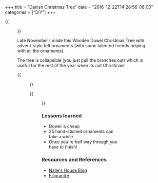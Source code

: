 +++
title = "Danish Christmas Tree"
date = "2016-12-22T14:28:56-08:00"
categories = ["DIY"]
+++

{{<figure src="/tree.jpg">}}

Late November I made this Wooden Dowel Christmas Tree with advent-style felt ornaments (with some talented friends helping with all the ornaments).

The tree is collapsible (you just pull the branches out) which is useful for the rest of the year when its not Christmas!

{{<figure src="/decorations.jpg">}}

{{<figure src="/base_of_tree.jpg">}}

### Lessons learned

- Dowel is cheap
- 25 hand-stiched ornaments can take a while
- Once you're half way through you have to finish!

### Resources and References

- [Nalle's House Blog](http://www.nalleshouse.com/2013/12/diy-danish-wooden-dowel-tree.html)
- [Filigrantre](http://www.filigrantrae.dk/)
